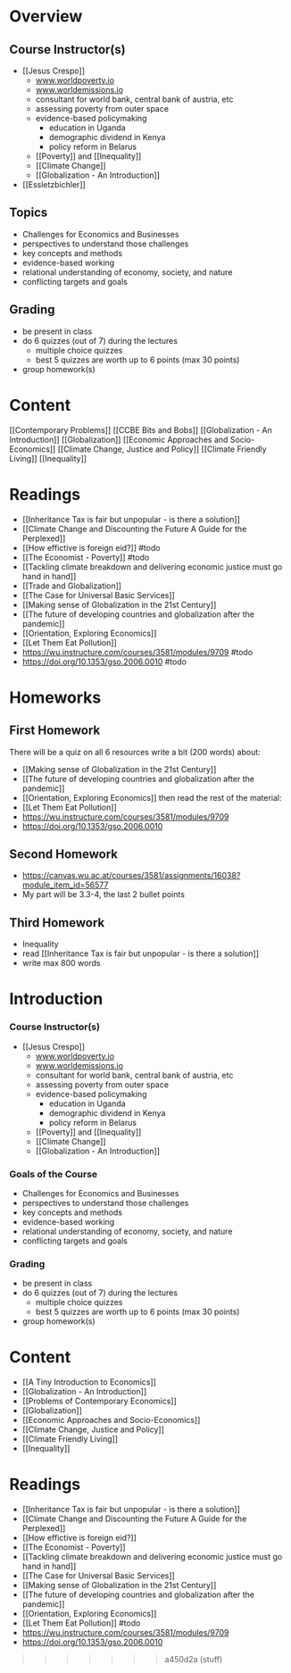 # Overview
## Course Instructor(s)
 - [[Jesus Crespo]]
	- www.worldpoverty.io
	- www.worldemissions.io
	- consultant for world bank, central bank of austria, etc
	- assessing poverty from outer space
	- evidence-based policymaking
		- education in Uganda
		- demographic dividend in Kenya
		- policy reform in Belarus
	- [[Poverty]] and [[Inequality]]
	- [[Climate Change]]
	- [[Globalization - An Introduction]]
- [[Essletzbichler]]
## Topics
- Challenges for Economics and Businesses
- perspectives to understand those challenges
- key concepts and methods 
- evidence-based working
- relational understanding of economy, society, and nature
- conflicting targets and goals
## Grading
- be present in class
- do 6 quizzes (out of 7) during the lectures
	- multiple choice quizzes
	- best 5 quizzes are worth up to 6 points (max 30 points)
- group homework(s)
# Content
[[Contemporary Problems]]
[[CCBE Bits and Bobs]]
[[Globalization - An Introduction]]
[[Globalization]]
[[Economic Approaches and Socio-Economics]]
[[Climate Change, Justice and Policy]]
[[Climate Friendly Living]]
[[Inequality]]
# Readings
- [[Inheritance Tax is fair but unpopular - is there a solution]]
- [[Climate Change and Discounting the Future A Guide for the Perplexed]]
- [[How effictive is foreign eid?]] #todo
- [[The Economist - Poverty]] #todo
- [[Tackling climate breakdown and delivering economic justice must go hand in hand]]
- [[Trade and Globalization]]
- [[The Case for Universal Basic Services]]
- [[Making sense of Globalization in the 21st Century]]
- [[The future of developing countries and globalization after the pandemic]]
- [[Orientation, Exploring Economics]]
- [[Let Them Eat Pollution]]
- https://wu.instructure.com/courses/3581/modules/9709 #todo
- https://doi.org/10.1353/gso.2006.0010 #todo
# Homeworks
## First Homework
There will be a quiz on all 6 resources
write a bit (200 words) about: 
- [[Making sense of Globalization in the 21st Century]]
- [[The future of developing countries and globalization after the pandemic]]
- [[Orientation, Exploring Economics]]
then read the rest of the material:
- [[Let Them Eat Pollution]]
- https://wu.instructure.com/courses/3581/modules/9709
- https://doi.org/10.1353/gso.2006.0010
## Second Homework 
- https://canvas.wu.ac.at/courses/3581/assignments/16038?module_item_id=56577
- My part will be 3.3-4, the last 2 bullet points
## Third Homework 
- Inequality
- read [[Inheritance Tax is fair but unpopular - is there a solution]]
- write max 800 words

# Introduction
### Course Instructor(s)
 - [[Jesus Crespo]]
	- www.worldpoverty.io
	- www.worldemissions.io
	- consultant for world bank, central bank of austria, etc
	- assessing poverty from outer space
	- evidence-based policymaking
		- education in Uganda
		- demographic dividend in Kenya
		- policy reform in Belarus
	- [[Poverty]] and [[Inequality]]
	- [[Climate Change]]
	- [[Globalization - An Introduction]]
### Goals of the Course
- Challenges for Economics and Businesses
- perspectives to understand those challenges
- key concepts and methods 
- evidence-based working
- relational understanding of economy, society, and nature
- conflicting targets and goals
### Grading
- be present in class
- do 6 quizzes (out of 7) during the lectures
	- multiple choice quizzes
	- best 5 quizzes are worth up to 6 points (max 30 points)
- group homework(s)

# Content
- [[A Tiny Introduction to Economics]]
- [[Globalization - An Introduction]]
- [[Problems of Contemporary Economics]]
- [[Globalization]]
- [[Economic Approaches and Socio-Economics]]
- [[Climate Change, Justice and Policy]]
- [[Climate Friendly Living]]
- [[Inequality]]

# Readings 
- [[Inheritance Tax is fair but unpopular - is there a solution]]
- [[Climate Change and Discounting the Future A Guide for the Perplexed]]
- [[How effictive is foreign eid?]]
- [[The Economist - Poverty]]
- [[Tackling climate breakdown and delivering economic justice must go hand in hand]]
- [[The Case for Universal Basic Services]]
- [[Making sense of Globalization in the 21st Century]]
- [[The future of developing countries and globalization after the pandemic]]
- [[Orientation, Exploring Economics]]
- [[Let Them Eat Pollution]]
#todo
- https://wu.instructure.com/courses/3581/modules/9709
- https://doi.org/10.1353/gso.2006.0010
>>>>>>> a450d2a (stuff)
